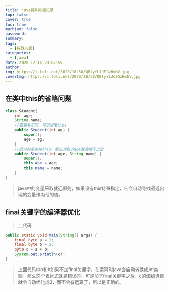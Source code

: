 ```yaml
---
title: java特殊问题记录
top: false
cover: true
toc: true
mathjax: false
password: 
summary: 
tags:
  - [特殊问题]
categories:
  - [java]
date: 2020-12-16 23:07:55
author:
img: https://i.loli.net/2020/10/30/QBtyYLJdEGzHmNV.jpg
coverImg: https://i.loli.net/2020/10/30/QBtyYLJdEGzHmNV.jpg
---
```


## 在类中this的省略问题
```java
class Student{
	int age;
	String name;
    //变量名不同，可以省略this
	public Student(int ag) {
		super();
		age = ag;
	}
    //此时如果省略this，那么对象的age就会赋不上值
	public Student(int age, String name) {
		super();
		this.age = age;
		this.name = name;
	}
}
```
> java中的变量采取就近原则，如果没有this特殊指定，它会自动寻找最近出现的变量作为他的值。

## final关键字的编译器优化
> 上代码
```java
public static void main(String[] args) {
    final byte a = 1;
    final byte b = 2;
    byte c = a + b;
    System.out.println(c);
}
```
> 上面代码中a和b如果不加final关键字，在运算时java会自动转换成int类型，那么这个表达式就是错误的，可是加了final关键字之后，c的值编译器就会自动优化成3，而不会有运算了，所以是正确的。
